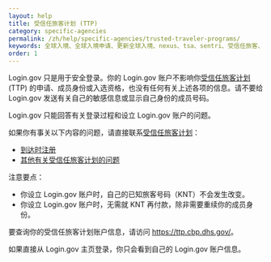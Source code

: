 ```yaml
---
layout: help
title: 受信任旅客计划 (TTP)
category: specific-agencies
permalink: /zh/help/specific-agencies/trusted-traveler-programs/
keywords: 全球入境、全球入境申请、更新全球入境、nexus、tsa、sentri、受信任旅客、ttp、全球入境更新
order: 1
---
```


Login.gov 只是用于安全登录。你的 Login.gov 账户不影响你[受信任旅客计划](https://ttp.dhs.gov/) (TTP) 的申请、成员身份或入选资格，也没有任何有关上述各项的信息。请不要给 Login.gov 发送有关自己的敏感信息或显示自己身份的成员号码。

Login.gov 只能回答有关登录过程和设立 Login.gov 账户的问题。

如果你有事关以下内容的问题，请直接联系[受信任旅客计划](https://help.cbp.gov/s/questions?language=en_US)：

* [到达时注册](https://help.cbp.gov/s/article/Article-1871?language=en_US)
* [其他有关受信任旅客计划的问题](https://help.cbp.gov/s/all-ttp-articles?language=en_US)

注意要点：

* 你设立 Login.gov 账户时，自己的已知旅客号码（KNT）不会发生改变。
* 你设立 Login.gov 账户时，无需就 KNT 再付款，除非需要重续你的成员身份。

要查询你的受信任旅客计划账户信息，请访问 <https://ttp.cbp.dhs.gov/>。

如果直接从 Login.gov 主页登录，你只会看到自己的 Login.gov 账户信息。
